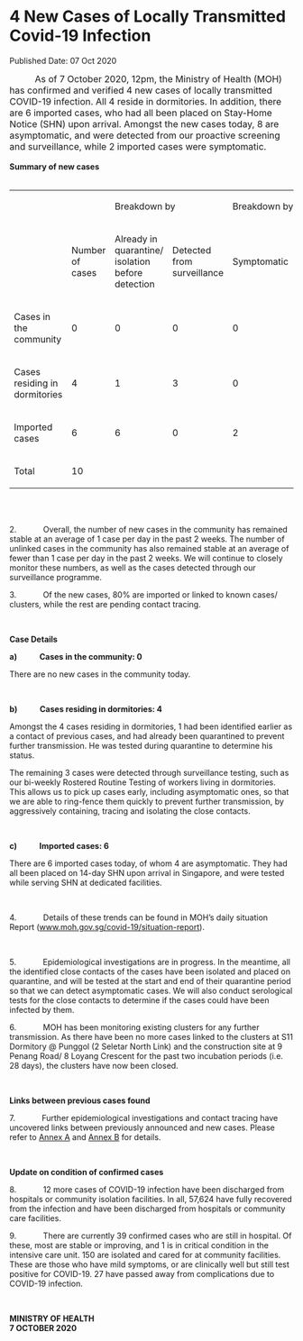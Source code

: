 <html>
    <meta http-equiv="Content-Type" content="text/html; charset=utf-8"/>
    <meta charset="utf-8"/>
    <title>4 New Cases of Locally Transmitted Covid-19 Infection </title>
    <body><h1>4 New Cases of Locally Transmitted Covid-19 Infection </h1>
    <p>Published Date: 07 Oct 2020</p> <span style="font-size: 16px;">&nbsp; &nbsp; &nbsp; &nbsp; &nbsp; As of 7 October 2020, 12pm, the Ministry of Health (MOH) has confirmed and verified 4 new cases of locally transmitted COVID-19 infection. All 4 reside in dormitories. In addition, there are 6 imported cases, who had all been placed on Stay-Home Notice (SHN) upon arrival. Amongst the new cases today, 8 are asymptomatic, and were detected from our proactive screening and surveillance, while 2 imported cases were symptomatic.</span><br><br><strong>Summary of new cases<br><br></strong><div dir="ltr" align="left"><table style="border-width: 2px; border-color: rgb(0, 0, 0);" class=""><colgroup><col width="129"><col width="60"><col width="16"><col width="96"><col width="96"><col width="16"><col width="96"><col width="96"></colgroup><tbody><tr><td><br></td><td><br></td><td colspan="2"><p dir="ltr">Breakdown by</p></td><td colspan="2"><p dir="ltr">Breakdown by</p></td></tr><tr><td><br></td><td><p dir="ltr">Number of cases</p></td><td><p dir="ltr">Already in quarantine/ isolation before detection</p></td><td><p dir="ltr">Detected from surveillance</p></td><td><p dir="ltr">Symptomatic</p></td><td><p dir="ltr">Asymptomatic</p></td></tr><tr><td><p dir="ltr">Cases in the community</p></td><td><p dir="ltr">0</p></td><td><p dir="ltr">0</p></td><td><p dir="ltr">0</p></td><td><p dir="ltr">0</p></td><td><p dir="ltr">0</p></td></tr><tr><td><p dir="ltr">Cases residing in dormitories</p></td><td><p dir="ltr">4</p></td><td><p dir="ltr">1</p></td><td><p dir="ltr">3</p></td><td><p dir="ltr">0</p></td><td><p dir="ltr">4</p></td></tr><tr><td><p dir="ltr">Imported cases</p></td><td><p dir="ltr">6</p></td><td><p dir="ltr">6</p></td><td><p dir="ltr">0</p></td><td><p dir="ltr">2</p></td><td><p dir="ltr">4</p></td></tr><tr><td><p dir="ltr">Total</p></td><td><p dir="ltr">10</p></td><td><br></td><td><br></td><td><br></td><td><br></td></tr></tbody></table></div><br><div><br><p>2.&nbsp;&nbsp;&nbsp;&nbsp;&nbsp;&nbsp;&nbsp;&nbsp;&nbsp;&nbsp;&nbsp; Overall, the number of new cases in the community has remained stable at an average of 1 case per day in the past 2 weeks. The number of unlinked cases in the community has also remained stable at an average of fewer than 1 case per day in the past 2 weeks. We will continue to closely monitor these numbers, as well as the cases detected through our surveillance programme.</p><p>3.&nbsp;&nbsp;&nbsp;&nbsp;&nbsp;&nbsp;&nbsp;&nbsp;&nbsp;&nbsp;&nbsp; Of the new cases, 80% are imported or linked to known cases/ clusters, while the rest are pending contact tracing.<br></p><p>&nbsp;</p><p><strong>Case Details</strong></p><p><strong>a)&nbsp;&nbsp;&nbsp;&nbsp;&nbsp;&nbsp;&nbsp;&nbsp;&nbsp;&nbsp;&nbsp; Cases in the community: 0</strong><br></p><p>There are no new cases in the community today.<br></p><p>&nbsp;</p><p><strong>b)&nbsp;&nbsp;&nbsp;&nbsp;&nbsp;&nbsp;&nbsp;&nbsp;&nbsp;&nbsp;&nbsp; Cases residing in dormitories: 4</strong></p><p>Amongst the 4 cases residing in dormitories, 1 had been identified earlier as a contact of previous cases, and had already been quarantined to prevent further transmission. He was tested during quarantine to determine his status.&nbsp;<br></p><p>The remaining 3 cases were detected through surveillance testing, such as our bi-weekly Rostered Routine Testing of workers living in dormitories. This allows us to pick up cases early, including asymptomatic ones, so that we are able to ring-fence them quickly to prevent further transmission, by aggressively containing, tracing and isolating the close contacts.&nbsp;<br></p><p>&nbsp;</p><p><strong>c)&nbsp;&nbsp;&nbsp;&nbsp;&nbsp;&nbsp;&nbsp;&nbsp;&nbsp;&nbsp;&nbsp; Imported cases: 6</strong></p><p>There are 6 imported cases today, of whom 4 are asymptomatic. They had all been placed on 14-day SHN upon arrival in Singapore, and were tested while serving SHN at dedicated facilities.<br></p><p>&nbsp;</p><p>4.&nbsp;&nbsp;&nbsp;&nbsp;&nbsp;&nbsp;&nbsp;&nbsp;&nbsp;&nbsp;&nbsp; Details of these trends can be found in MOH’s daily situation Report (<a href="http://www.moh.gov.sg/covid-19/situation-report" target="_blank" data-saferedirecturl="https://www.google.com/url?q=http://www.moh.gov.sg/covid-19/situation-report&amp;source=gmail&amp;ust=1602166176888000&amp;usg=AFQjCNG14dQFv1Hf-IYvNynWbgdJC6NEiQ" title="" class="">www.moh.gov.sg/covid-19/<wbr>situation-report</a>).</p><p>&nbsp;</p><p>5.&nbsp;&nbsp;&nbsp;&nbsp;&nbsp;&nbsp;&nbsp;&nbsp;&nbsp;&nbsp;&nbsp; Epidemiological investigations are in progress. In the meantime, all the identified close contacts of the cases have been isolated and placed on quarantine, and will be tested at the start and end of their quarantine period so that we can detect asymptomatic cases. We will also conduct serological tests for the close contacts to determine if the cases could have been infected by them.</p><p>6.&nbsp;&nbsp;&nbsp;&nbsp;&nbsp;&nbsp;&nbsp;&nbsp;&nbsp;&nbsp;&nbsp; MOH has been monitoring existing clusters for any further transmission. As there have been no more cases linked to the clusters at S11 Dormitory @ Punggol (2 Seletar North Link) and the construction site at 9 Penang Road/ 8 Loyang Crescent for the past two incubation periods (i.e. 28 days), the clusters have now been closed.<br></p><p>&nbsp;</p><p><strong>Links between previous cases found</strong></p><p>7.&nbsp;&nbsp;&nbsp;&nbsp;&nbsp;&nbsp;&nbsp;&nbsp;&nbsp;&nbsp;&nbsp; Further epidemiological investigations and contact tracing have uncovered links between previously announced and new cases. Please refer to <a href="/docs/librariesprovider5/pressroom/press-releases/annex-a-7-oct.pdf?sfvrsn=31d341b4_2" title="Annex A">Annex A</a>&nbsp;and <a href="/docs/librariesprovider5/pressroom/press-releases/annex-b-7-oct.pdf?sfvrsn=effbad68_2" title="Annex B">Annex B</a>&nbsp;for details.<br></p><p>&nbsp;</p><p><strong>Update on condition of confirmed cases</strong></p><p>8.&nbsp;&nbsp;&nbsp;&nbsp;&nbsp;&nbsp;&nbsp;&nbsp;&nbsp;&nbsp;&nbsp; 12 more cases of COVID-19 infection have been discharged from hospitals or community isolation facilities. In all, 57,624 have fully recovered from the infection and have been discharged from hospitals or community care facilities.<br></p><p>9.&nbsp;&nbsp;&nbsp;&nbsp;&nbsp;&nbsp;&nbsp;&nbsp;&nbsp;&nbsp;&nbsp; There are currently 39 confirmed cases who are still in hospital. Of these, most are stable or improving, and 1 is in critical condition in the intensive care unit. 150 are isolated and cared for at community facilities. These are those who have mild symptoms, or are clinically well but still test positive for COVID-19. 27 have passed away from complications due to COVID-19 infection.<br></p><p>&nbsp;</p><p><strong>MINISTRY OF HEALTH<br>7 OCTOBER 2020</strong></p></div><br></body>
</html>